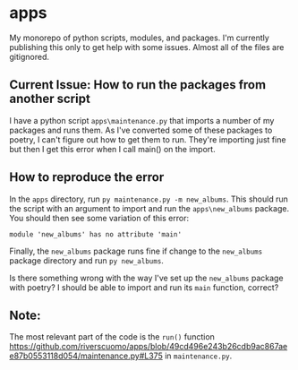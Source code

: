 # apps
My monorepo of python scripts, modules, and packages. I'm currently publishing this only to get help with some issues. Almost all of the files are gitignored.

## Current Issue: How to run the packages from another script

I have a python script `apps\maintenance.py` that imports a number of my packages and runs them. As I've converted some of these packages to poetry, I can't figure out how to get them to run. They're importing just fine but then I get this error when I call main() on the import.


## How to reproduce the error
In the `apps` directory, run `py maintenance.py -m new_albums`. This should run the script with an argument to import and run the `apps\new_albums` package. You should then see some variation of this error:

`module 'new_albums' has no attribute 'main'`

Finally, the `new_albums` package runs fine if change to the `new_albums` package directory and run  `py new_albums`.

Is there something wrong with the way I've set up the `new_albums` package with poetry? I should be able to import and run its `main` function, correct?

## Note:
The most relevant part of the code is the `run()` function https://github.com/riverscuomo/apps/blob/49cd496e243b26cdb9ac867aee87b0553118d054/maintenance.py#L375 in `maintenance.py`.
